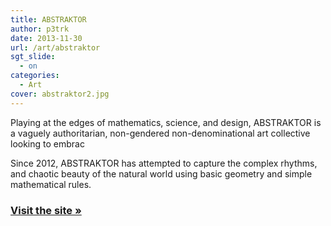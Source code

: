```yaml
---
title: ABSTRAKTOR
author: p3trk
date: 2013-11-30
url: /art/abstraktor
sgt_slide:
  - on
categories:
  - Art
cover: abstraktor2.jpg
---
```

Playing at the edges of mathematics, science, and design, ABSTRAKTOR is a vaguely authoritarian, non-gendered non-denominational art collective looking to embrac

Since 2012, ABSTRAKTOR has attempted to capture the complex rhythms, and chaotic beauty of the natural world using basic geometry and simple mathematical rules.

### <a href="http://abstraktor.com" target="_blank">Visit the site &raquo;</a>
